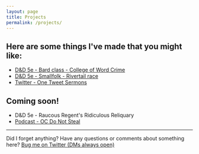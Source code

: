 ```yaml
---
layout: page
title: Projects
permalink: /projects/
---
```


## Here are some things I've made that you might like:

* [D&D 5e - Bard class - College of Word Crime](https://www.dmsguild.com/product/289204/Bard--College-of-Word-Crime)
* [D&D 5e - Smallfolk - Rivertail race](https://www.dndbeyond.com/races/79620-rivertail)
* [Twitter - One Tweet Sermons](https://twitter.com/search?q=(%23OneTweetSermon)%20(from%3Akaldrenon)&src=typed_query)

## Coming soon!

* D&D 5e - Raucous Regent's Ridiculous Reliquary
* [Podcast - OC Do Not Steal](/oc)

---
Did I forget anything? Have any questions or comments about something here? [Bug me on Twitter (DMs always open)](https://twitter.com/kaldrenon)
